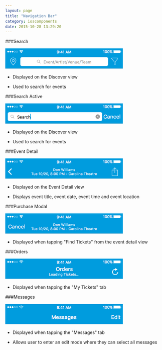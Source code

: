 ```yaml
---
layout: page
title: "Navigation Bar"
category: ioscomponents
date: 2015-10-28 13:29:20
---
```


###Search

![Navigation Bar Search](../images/nav_bar_search.png)

* Displayed on the Discover view

* Used to search for events

###Search Active

![Navigation Bar Search Active](../images/nav_bar_search_active.png)

* Displayed on the Discover view

* Used to search for events

###Event Detail

![Navigation Bar Event Detail](../images/nav_bar_event_detail.png)

* Displayed on the Event Detail view

* Displays event title, event date, event time and event location

###Purchase Modal

![Navigation Bar Purchase Modal](../images/nav_bar_purchase_modal.png)

* Displayed when tapping "Find Tickets" from the event detail view

###Orders

![Navigation Bar Orders](../images/nav_bar_orders.png)

* Displayed when tapping the "My Tickets" tab

###Messages

![Navigation Bar Messages](../images/nav_bar_messages.png)

* Displayed when tapping the "Messages" tab

* Allows user to enter an edit mode where they can select all messages

